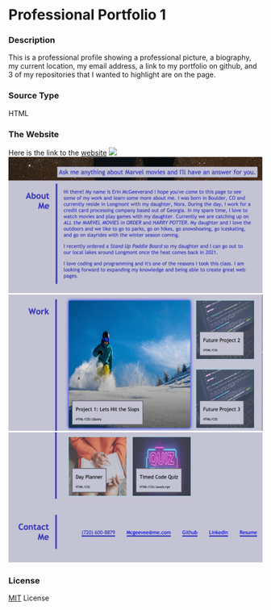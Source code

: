 # Professional Portfolio 1
<h3>Description</h3>
<p> This is a professional profile showing a professional picture, a biography, my current location, my email address, a link to my portfolio on github, and 3 of my repositories that I wanted to highlight are on the page. </p>


<h3>Source Type </h3>
<p>HTML</p>

<h3>The Website</h3>
<p>Here is the link to the <a href ="https://mcgeevee.github.io/Portfolio1" >website</a>
<img src="./assets/images/Screenshot1.png">
<img src="./assets/images/Screenshot2.png">
<img src="./assets/images/Screenshot3.png">
<img src="./assets/images/Screenshot4.png">

<h3>License</h3>
<p><a href="https://choosealicense.com/licenses/mit/#">MIT</a> License</p>